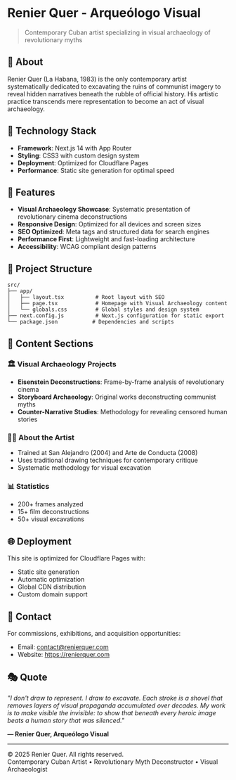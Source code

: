 # Renier Quer - Arqueólogo Visual

> Contemporary Cuban artist specializing in visual archaeology of revolutionary myths

## 🎨 About

Renier Quer (La Habana, 1983) is the only contemporary artist systematically dedicated to excavating the ruins of communist imagery to reveal hidden narratives beneath the rubble of official history. His artistic practice transcends mere representation to become an act of visual archaeology.

## 🔧 Technology Stack

- **Framework**: Next.js 14 with App Router
- **Styling**: CSS3 with custom design system
- **Deployment**: Optimized for Cloudflare Pages
- **Performance**: Static site generation for optimal speed

## 🚀 Features

- **Visual Archaeology Showcase**: Systematic presentation of revolutionary cinema deconstructions
- **Responsive Design**: Optimized for all devices and screen sizes
- **SEO Optimized**: Meta tags and structured data for search engines
- **Performance First**: Lightweight and fast-loading architecture
- **Accessibility**: WCAG compliant design patterns

## 🎯 Project Structure

```
src/
├── app/
│   ├── layout.tsx          # Root layout with SEO
│   ├── page.tsx            # Homepage with Visual Archaeology content
│   └── globals.css         # Global styles and design system
├── next.config.js          # Next.js configuration for static export
└── package.json           # Dependencies and scripts
```

## 📝 Content Sections

### 🏛️ Visual Archaeology Projects
- **Eisenstein Deconstructions**: Frame-by-frame analysis of revolutionary cinema
- **Storyboard Archaeology**: Original works deconstructing communist myths
- **Counter-Narrative Studies**: Methodology for revealing censored human stories

### 👨‍🎨 About the Artist
- Trained at San Alejandro (2004) and Arte de Conducta (2008)
- Uses traditional drawing techniques for contemporary critique
- Systematic methodology for visual excavation

### 📊 Statistics
- 200+ frames analyzed
- 15+ film deconstructions
- 50+ visual excavations

## 🌐 Deployment

This site is optimized for Cloudflare Pages with:
- Static site generation
- Automatic optimization
- Global CDN distribution
- Custom domain support

## 📧 Contact

For commissions, exhibitions, and acquisition opportunities:
- Email: contact@renierquer.com
- Website: https://renierquer.com

## 🎭 Quote

*"I don't draw to represent. I draw to excavate. Each stroke is a shovel that removes layers of visual propaganda accumulated over decades. My work is to make visible the invisible: to show that beneath every heroic image beats a human story that was silenced."*

**— Renier Quer, Arqueólogo Visual**

---

© 2025 Renier Quer. All rights reserved.  
Contemporary Cuban Artist • Revolutionary Myth Deconstructor • Visual Archaeologist